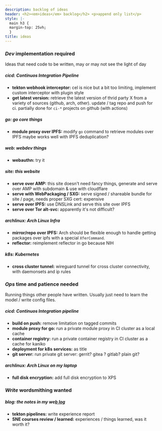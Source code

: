 ```yaml
---
description: backlog of ideas
header: <h2><em>ideas</em> backlog</h2> <p>append only list</p>
style: |-
  main h3 {
  margin-top: 25vh;
  }
title: ideas
---
```


<!-- markdownlint-disable MD001 -->

### _Dev_ implementation required

Ideas that need code to be written,
may or may not see the light of day

##### _cicd:_ Continuos Integration Pipeline

- **tekton webhook interceptor:**
  cel is nice but a bit too limiting,
  implement custom interceptor with plugin style
- **get latest version:**
  retrieve the latest version of thrid party X
  from a variety of sources (github, arch, other).
  update / tag repo and push for ci.
  partially done for `ci-*` projects on github (with actions)

##### _go:_ go core things

- **module proxy over IPFS:**
  modify `go` command to retrieve modules over IPFS
  maybe works well with IPFS deduplication?

##### _web:_ webdev things

- **webauthn:**
  try it

##### _site:_ this website

- **serve over AMP:**
  this site doesn't need fancy things,
  generate and serve over AMP with subdomain & use with cloudflare
- **serve with WebPackaging / SXG:**
  serve signed / shareable bundle for site / page,
  needs proper SXG cert: expensive
- **serve over IPFS:**
  use DNSLink and serve this site over IPFS
- **serve over Tor alt-svc:**
  apparently it's not difficult?

##### _archlinux:_ Arch Linux Infra

- **mirror/repo over IPFS:**
  Arch should be flexible enough to handle getting packages over ipfs
  with a special `XferCommand`.
- **reflector:**
  reimplement reflector in go because NIH

##### _k8s:_ Kubernetes

- **cross cluster tunnel:**
  wireguard tunnel for cross cluster connectivity,
  with daemonsets and ip rules

### _Ops_ time and patience needed

Running things other people have written.
Usually just need to learn the model / write config files.

##### _cicd:_ Continuos Integration pipeline

- **build on push:**
  remove limitation on tagged commits
- **module proxy for go:**
  run a private module proxy in CI cluster as a local cache
- **container registry:**
  run a private container registry in CI cluster as a cache for kaniko
- **deployment for k8s services:**
  as title
- **git server:**
  run private git server:
  gerrit? gitea ? gitlab? plain git?

##### _archlinux:_ Arch Linux on my laptop

- **full disk encryption:**
  add full disk encryption to XPS

### _Write_ wordsmithing wanted

##### _blog:_ the notes in my we[b log](/blog/)

- **tekton pipelines:**
  write experience report
- **SNE courses review / learned:**
  experiences / things learned,
  was it worth it?
